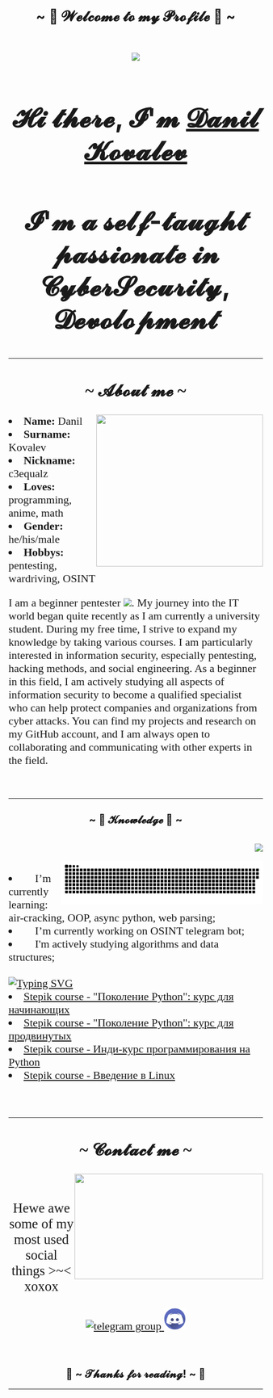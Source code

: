<!DOCTYPE html>
<html lang="ru">
    <body>
    <h1 align="center">~ 💖 𝓦𝓮𝓵𝓬𝓸𝓶𝓮 𝓽𝓸 𝓶𝔂 𝓟𝓻𝓸𝓯𝓲𝓵𝓮 💖 ~</h1>
    <br>
    <div align="center" style="font-size:35px">
   <img src="https://aniyuki.com/wp-content/uploads/2022/08/aniyuki-hello-5.gif"  />
    <br>
  <h2> 𝓗𝓲 𝓽𝓱𝓮𝓻𝓮, 𝓘'𝓶 <a href="https://github.com/C3EQUALZz/C3EQUALZz" target="_blank"> 𝓓𝓪𝓷𝓲𝓵 𝓚𝓸𝓿𝓪𝓵𝓮𝓿</a> </h2>
  <h2>𝓘'𝓶 𝓪 𝓼𝓮𝓵𝓯-𝓽𝓪𝓾𝓰𝓱𝓽 𝓹𝓪𝓼𝓼𝓲𝓸𝓷𝓪𝓽𝓮 𝓲𝓷 𝓒𝔂𝓫𝓮𝓻𝓢𝓮𝓬𝓾𝓻𝓲𝓽𝔂, 𝓓𝓮𝓿𝓸𝓵𝓸𝓹𝓶𝓮𝓷𝓽</h2>
    </div>

<div style="font-family: FiraCode; font-size: 22px">
  <hr>
  <h2 align="center">  ~ 𝓐𝓫𝓸𝓾𝓽 𝓶𝓮 ~  </h2>
  <div align="center">
<img src="https://media.tenor.com/4tXvn7g292oAAAAC/shikimoris-not-just-cute-shikimori.gif" width="330.5px" height="300.5px" align="right">
  </div>
<li><b>Name:</b> Danil </li>
<li><b>Surname:</b> Kovalev </li>
<li><b>Nickname:</b> c3equalz </li>
<li><b>Loves:</b> programming, anime, math </li>
<li><b>Gender:</b> he/his/male </li>
<li><b>Hobbys:</b> pentesting, wardriving, OSINT </li>
<p align="left"> I am a beginner pentester <img src="https://media.giphy.com/media/WUlplcMpOCEmTGBtBW/giphy.gif" width="30px">.
My journey into the IT world began quite recently as I am currently a university student. During my free time, I strive to expand my knowledge by taking various courses. I am particularly interested in information security, especially pentesting, hacking methods, and social engineering. As a beginner in this field, I am actively studying all aspects of information security to become a qualified specialist who can help protect companies and organizations from cyber attacks. You can find my projects and research on my GitHub account, and I am always open to collaborating and communicating with other experts in the field. </p>
<br>
</div>
<hr>

<div>
<h2 align="center">            ~ 📇 𝓚𝓷𝓸𝔀𝓵𝓮𝓭𝓰𝓮 📇 ~</h2>
 <br>
  <div align="center">
  <a href="https://github.com/C3EQUALZz">
    <img src="https://skillicons.dev/icons?i=python,java,bash,git,linux,regex,html,css,postgres,cloudflare" align="right"/><br><br>
  <img width="400" src="photo_github/github-snake.svg" alt="snake" align="right"/>
  </a>
  </div>
</div>

<div style="font-family: FiraCode; font-size: 22px">
<p align = 'left'>
<li> 🌱 I’m currently learning: air-cracking, OOP, async python, web parsing;</li> 
<li> 🔭 I’m currently working on OSINT telegram bot; </li> 
<li> 🤔 I'm actively studying algorithms and data structures; </li> 
<br>
<a href="https://git.io/typing-svg"><img src="https://readme-typing-svg.herokuapp.com?font=Fira+Code&pause=1000&width=435&lines=Certificates+for+completed+courses:" alt="Typing SVG" /></a>
<li> <a href="https://stepik.org/cert/1560586"> Stepik course - "Поколение Python": курс для начинающих </a> </li>
<li> <a href="https://stepik.org/cert/1909905"> Stepik course - "Поколение Python": курс для продвинутых </a> </li>
<li> <a href="https://stepik.org/cert/1932793"> Stepik course - Инди-курс программирования на Python </a> </li>
<li> <a href="https://stepik.org/cert/2074813"> Stepik course - Введение в Linux </a> </li>
</p>
<br>
<hr>

<h2 align="center">           📝 ~ 𝓒𝓸𝓷𝓽𝓪𝓬𝓽 𝓶𝓮 ~ 📝</h2>
  <div align="center">
<img src="https://i.imgur.com/KXx0cCx.gif" align="right" width="373.5px" height="208.5px">
  </div>
<br>
<p align="center" style="font-family: FiraCode; font-size: 27px">Hewe awe some of my <br>
most used social things >~< xoxox</p>
<p align="center">
  <a href="https://t.me/C3EQUALZ" target="_blank">
    <img src="https://cdn-icons-png.flaticon.com/512/2111/2111646.png" width="40" height="40" alt="telegram group"/>
  </a>
  <a href="https://discordapp.com/users/426651810518925317/" target="_blank">
    <img src="photo_github/discord.png" width="43" height="43" alt="discord" />
  </a>
</p>
</div>
<br>

<h2 align="center">💖 ~ 𝓣𝓱𝓪𝓷𝓴𝓼 𝓯𝓸𝓻 𝓻𝓮𝓪𝓭𝓲𝓷𝓰! ~ 💖</h2>
<hr>


</body>
</html>
